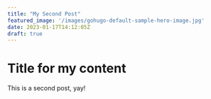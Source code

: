 ```yaml
---
title: "My Second Post"
featured_image: '/images/gohugo-default-sample-hero-image.jpg'
date: 2023-01-17T14:12:05Z
draft: true
---
```


# Title for my content

This is a second post, yay!
